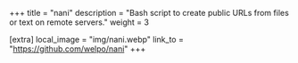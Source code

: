 +++
title = "nani"
description = "Bash script to create public URLs from files or text on remote servers."
weight = 3

[extra]
local_image = "img/nani.webp"
link_to = "https://github.com/welpo/nani"
+++
